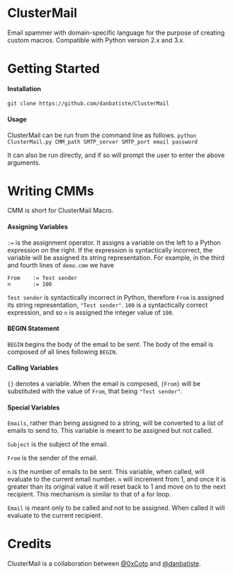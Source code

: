 # ClusterMail
Email spammer with domain-specific language for the purpose of creating custom macros.
Compatible with Python version 2.x and 3.x.

# Getting Started
#### Installation
`git clone https://github.com/danbatiste/ClusterMail`

#### Usage
ClusterMail can be run from the command line as follows.
`python ClusterMail.py CMM_path SMTP_server SMTP_port email password`

It can also be run directly, and if so will prompt the user to enter the above arguments.

# Writing CMMs
CMM is short for ClusterMail Macro.

#### Assigning Variables
`:=` is the assignment operator. It assigns a variable on the left to a Python expression on the right. If the expression is syntactically incorrect, the variable will be assigned its string representation. For example, in the third and fourth lines of `demo.cmm` we have
```
From    := Test sender
n       := 100
```
`Test sender` is syntactically incorrect in Python, therefore `From` is assigned its string representation, `"Test sender"`.
`100` is a syntactically correct expression, and so `n` is assigned the integer value of `100`.

#### BEGIN Statement
`BEGIN` begins the body of the email to be sent. The body of the email is composed of all lines following `BEGIN`.

#### Calling Variables
`{}` denotes a variable. When the email is composed, `{From}` will be substituted with the value of `From`, that being `"Test sender"`.

#### Special Variables
`Emails`, rather than being assigned to a string, will be converted to a list of emails to send to. This variable is meant to be assigned but not called.

`Subject` is the subject of the email.

`From` is the sender of the email.

`n` is the number of emails to be sent. This variable, when called, will evaluate to the current email number. `n` will increment from 1, and once it is greater than its original value it will reset back to 1 and move on to the next recipient. This mechanism is similar to that of a for loop.

`Email` is meant only to be called and not to be assigned. When called it will evaluate to the current recipient.


# Credits
ClusterMail is a collaboration between [@0xCoto](https://github.com/0xCoto) and [@danbatiste](https://github.com/danbatiste).
